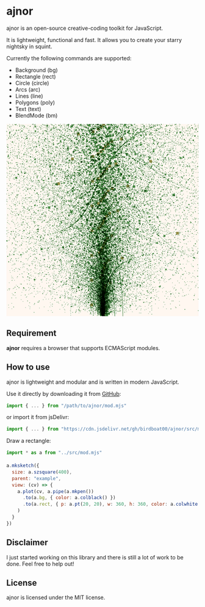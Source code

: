 # ajnor

ajnor is an open-source creative-coding toolkit for JavaScript.

It is lightweight, functional and fast.
It allows you to create your starry nightsky in squint.

Currently the following commands are supported:
- Background (bg)
- Rectangle (rect)
- Circle (circle)
- Arcs (arc)
- Lines (line)
- Polygons (poly)
- Text (text)
- BlendMode (bm)

![Organic sketch, rectangles jumping around](./docs/x-organic.png)

## Requirement
**ajnor** requires a browser that supports ECMAScript modules.

## How to use
ajnor is lightweight and modular and is written in modern JavaScript.

Use it directly by downloading it from [GitHub](https://github.com/birdboat00/ajnor):
```js
import { ... } from "/path/to/ajnor/mod.mjs"
```

or import it from jsDelivr:
```js
import { ... } from "https://cdn.jsdelivr.net/gh/birdboat00/ajnor/src/mod.mjs"
```

Draw a rectangle:
```js
import * as a from "../src/mod.mjs"

a.mksketch({
  size: a.szsquare(400),
  parent: "example",
  view: (cv) => {
    a.plot(cv, a.pipe(a.mkpen())
      .to(a.bg, { color: a.colblack() })
      .to(a.rect, { p: a.pt(20, 20), w: 360, h: 360, color: a.colwhite() }).value
    )
  }
})
```

## Disclaimer
I just started working on this library and there is still a lot of work to
be done. Feel free to help out!

## License
ajnor is licensed under the MIT license.
